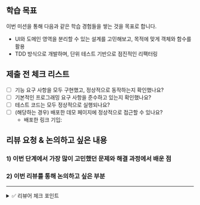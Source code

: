 ## 학습 목표

이번 미션을 통해 다음과 같은 학습 경험들을 쌓는 것을 목표로 합니다.

- UI와 도메인 영역을 분리할 수 있는 설계를 고민해보고, 목적에 맞게 객체와 함수를 활용
- TDD 방식으로 개발하며, 단위 테스트 기반으로 점진적인 리팩터링

## 제출 전 체크 리스트

<!-- 리뷰를 요청하기 전, 다음 항목들을 기본적으로 확인해 주세요. -->

- [ ] 기능 요구 사항을 모두 구현했고, 정상적으로 동작하는지 확인했나요?
- [ ] 기본적인 프로그래밍 요구 사항을 준수하고 있는지 확인했나요?
- [ ] 테스트 코드는 모두 정상적으로 실행되나요?
- [ ] (해당하는 경우) 배포한 데모 페이지에 정상적으로 접근할 수 있나요?
  - 배포한 링크 기입:

## 리뷰 요청 & 논의하고 싶은 내용

<!-- PR 작성자로서, 코드만으로는 알기 어려운 작성자의 의도와 문제 해결 과정에 대해 공유해 주세요.
이 PR에서 달성해야 하는 학습 목표를 잘 달성하고 있는지 스스로 확인하며, 피드백 받을 수 있는 내용일지 점검해 보세요.
리뷰어에게 정답을 묻기보다 고민하고 의사 결정한 과정에 대해 공유하고 이에 대한 피드백을 받으며 대화해보기를 권장합니다. -->

### 1) 이번 단계에서 가장 많이 고민했던 문제와 해결 과정에서 배운 점

<!-- 구현 과정에서 가장 어려웠던 점이나 많이 고민한 점은 무엇인가요?
이를 해결하기 위해 어떤 방법들을 검토하고 시도했으며, 그 과정에서 새롭게 배운 점이 있나요? -->

### 2) 이번 리뷰를 통해 논의하고 싶은 부분

<!-- 구현한 코드와 학습 목표와 관련해 피드백을 받고 싶은 부분이나, 함께 논의해보고 싶은 점 -->

---

<details>
<summary>✅ 리뷰어 체크 포인트</summary>
<!-- 리뷰어가 이 PR을 검토할 때 중점적으로 확인할 사항입니다.-->

### 1단계

- [ ] TDD를 활용해 기능을 구현하는 과정에서 적절한 테스트 우선 접근 방식을 적용했는가? 단위 테스트의 커버리지는 충분한가?
- [ ] 도메인과 UI의 관심사를 분리하여 적절한 모듈화가 이루어졌는가? 하나의 객체나 모듈이 너무 많은 책임을 가지고 있지는 않은가?
- [ ] 객체의 프로퍼티를 직접 조작하기보다 메시지를 던지고 있는가?
- [ ] 불필요한 클래스를 사용하지 않고, 함수를 적극적으로 활용하여 JavaScript다운 방식으로 로직을 구현했는가?

### 2단계

- [ ] 도메인 로직에 불필요한 영향을 주지 않고 UI 변경에 대응했는가?
- [ ] DOM 조작과 이벤트 활용을 JavaScript의 개념에 맞게 이해하고 적절하게 적용했는가?
- [ ] 웹 표준을 준수하는 마크업을 활용하며, 스타일 작성에 일관성이 있는가?
</details>
